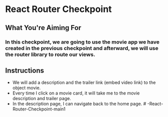 # React Router Checkpoint

## What You're Aiming For

### In this checkpoint, we are going to use the movie app we have created in the previous checkpoint and afterward, we will use the router library to route our views.

## Instructions

- We will add a description and the trailer link (embed video link) to the object movie.
- Every time I click on a movie card, it will take me to the movie description and trailer page.
- In the description page, I can navigate back to the home page.
#   - R e a c t - R o u t e r - C h e c k p o i n t - m a i n 1  
 